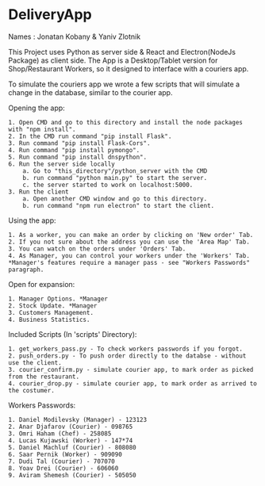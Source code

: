 # DeliveryApp

Names : Jonatan Kobany & Yaniv Zlotnik


This Project uses Python as server side & React and Electron(NodeJs Package) as client side.
The App is a Desktop/Tablet version for Shop/Restaurant Workers, so it designed to interface with a couriers app.

To simulate the couriers app we wrote a few scripts that will simulate a change in the database, similar to the courier app. 


Opening the app:

	1. Open CMD and go to this directory and install the node packages with "npm install".
	2. In the CMD run command "pip install Flask".
	3. Run command "pip install Flask-Cors".
	4. Run command "pip install pymongo".
	5. Run command "pip install dnspython".
	6. Run the server side locally 
		a. Go to "this_directory"/python_server with the CMD
		b. run command "python main.py" to start the server.
		c. the server started to work on localhost:5000.
	3. Run the client 
		a. Open another CMD window and go to this directory.
		b. run command "npm run electron" to start the client.


Using the app:

	1. As a worker, you can make an order by clicking on 'New order' Tab.
	2. If you not sure about the address you can use the 'Area Map' Tab.
	3. You can watch on the orders under 'Orders' Tab. 
	4. As Manager, you can control your workers under the 'Workers' Tab. *Manager's features require a manager pass - see "Workers Passwords" paragraph.


Open for expansion:

	1. Manager Options. *Manager
	2. Stock Update. *Manager
	3. Customers Management. 
	4. Business Statistics. 


Included Scripts (In 'scripts' Directory):

	1. get_workers_pass.py - To check workers passwords if you forgot. 
	2. push_orders.py - To push order directly to the databse - without use the client. 
	3. courier_confirm.py - simulate courier app, to mark order as picked from the restaurant.
	4. courier_drop.py - simulate courier app, to mark order as arrived to the costumer.


Workers Passwords:

	1. Daniel Modilevsky (Manager) - 123123
	2. Anar Djafarov (Courier) - 098765
	3. Omri Haham (Chef) - 258085
	4. Lucas Kujawski (Worker) - 147*74
	5. Daniel Machluf (Courier) - 808080
	6. Saar Pernik (Worker) - 909090
	7. Dudi Tal (Courier) - 707070
	8. Yoav Drei (Courier) - 606060
	9. Aviram Shemesh (Courier) - 505050
